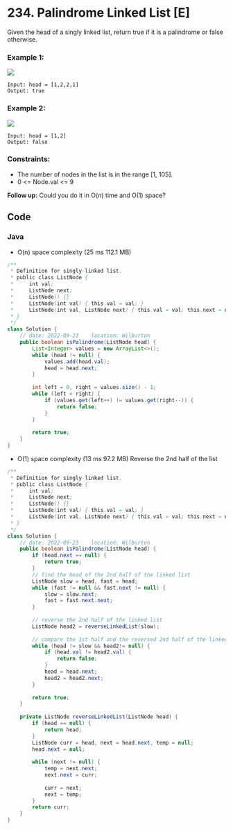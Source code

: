 # 234. Palindrome Linked List [E]

Given the head of a singly linked list, return true if it is a palindrome or false otherwise.

 

### Example 1:
![](https://assets.leetcode.com/uploads/2021/03/03/pal1linked-list.jpg)
```
Input: head = [1,2,2,1]
Output: true
```
### Example 2:
![](https://assets.leetcode.com/uploads/2021/03/03/pal2linked-list.jpg)
```
Input: head = [1,2]
Output: false
 ```

### Constraints:

- The number of nodes in the list is in the range [1, 105].
- 0 <= Node.val <= 9
 

**Follow up:** Could you do it in O(n) time and O(1) space?

## Code
### Java
- O(n) space complexity (25 ms	112.1 MB)
```java
/**
 * Definition for singly-linked list.
 * public class ListNode {
 *     int val;
 *     ListNode next;
 *     ListNode() {}
 *     ListNode(int val) { this.val = val; }
 *     ListNode(int val, ListNode next) { this.val = val; this.next = next; }
 * }
 */
class Solution {
    // date: 2022-09-23    location: Wilburton
    public boolean isPalindrome(ListNode head) {
        List<Integer> values = new ArrayList<>();
        while (head != null) {
            values.add(head.val);
            head = head.next;
        }
        
        int left = 0, right = values.size() - 1;
        while (left < right) {
            if (values.get(left++) != values.get(right--)) {
                return false;
            }
        }
        
        return true;
    }
}
```


- O(1) space complexity (13 ms	97.2 MB)
Reverse the 2nd half of the list
```java
/**
 * Definition for singly-linked list.
 * public class ListNode {
 *     int val;
 *     ListNode next;
 *     ListNode() {}
 *     ListNode(int val) { this.val = val; }
 *     ListNode(int val, ListNode next) { this.val = val; this.next = next; }
 * }
 */
class Solution {
    // date: 2022-09-23    location: Wilburton
    public boolean isPalindrome(ListNode head) {
        if (head.next == null) {
            return true;
        }
        // find the head of the 2nd half of the linked list
        ListNode slow = head, fast = head;
        while (fast != null && fast.next != null) {
            slow = slow.next;
            fast = fast.next.next;
        }
        
        // reverse the 2nd half of the linked list
        ListNode head2 = reverseLinkedList(slow);
        
        // compare the 1st half and the reversed 2nd half of the linked list.
        while (head != slow && head2!= null) {
            if (head.val != head2.val) {
                return false;
            }
            head = head.next;
            head2 = head2.next;
        }
        
        return true;
    }
    
    private ListNode reverseLinkedList(ListNode head) {
        if (head == null) {
            return head;
        }
        ListNode curr = head, next = head.next, temp = null;
        head.next = null;
        
        while (next != null) {
            temp = next.next;
            next.next = curr;
            
            curr = next;
            next = temp;
        }
        return curr;
    }
}
```
